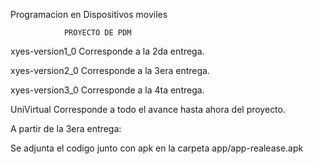 Programacion en Dispositivos moviles

                PROYECTO DE PDM

xyes-version1_0 Corresponde a la 2da entrega.

xyes-version2_0 Corresponde a la 3era entrega.

xyes-version3_0 Corresponde a la 4ta entrega.

UniVirtual Corresponde a todo el avance hasta ahora del proyecto.

A partir de la 3era entrega:

Se adjunta el codigo junto con apk en la carpeta app/app-realease.apk

